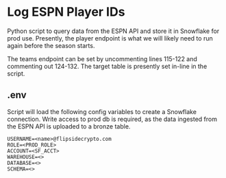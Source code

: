 # Log ESPN Player IDs
Python script to query data from the ESPN API and store it in Snowflake for prod use. Presently, the player endpoint is what we will likely need to run again before the season starts.  

The teams endpoint can be set by uncommenting lines 115-122 and commenting out 124-132. The target table is presently set in-line in the script.  


## .env
Script will load the following config variables to create a Snowflake connection. Write access to prod db is required, as the data ingested from the ESPN API is uploaded to a bronze table.
```
USERNAME=<name>@flipsidecrypto.com
ROLE=<PROD_ROLE>
ACCOUNT=<SF_ACCT>
WAREHOUSE=<>
DATABASE=<>
SCHEMA=<>
```
